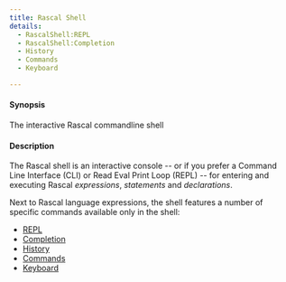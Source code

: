 ```yaml
---
title: Rascal Shell
details:
  - RascalShell:REPL
  - RascalShell:Completion
  - History
  - Commands
  - Keyboard

---
```


#### Synopsis

The interactive Rascal commandline shell

#### Description

The Rascal shell is an interactive console -- or if you prefer a Command Line Interface (CLI) or
Read Eval Print Loop (REPL) -- for entering and executing 
Rascal _expressions_, _statements_ and _declarations_.

Next to Rascal language expressions, the shell features a number of specific commands available
only in the shell:

* [REPL](../RascalShell/REPL)
* [Completion](../RascalShell/Completion)
* [History](../RascalShell/History)
* [Commands](../RascalShell/Commands)
* [Keyboard](../RascalShell/Keyboard)

